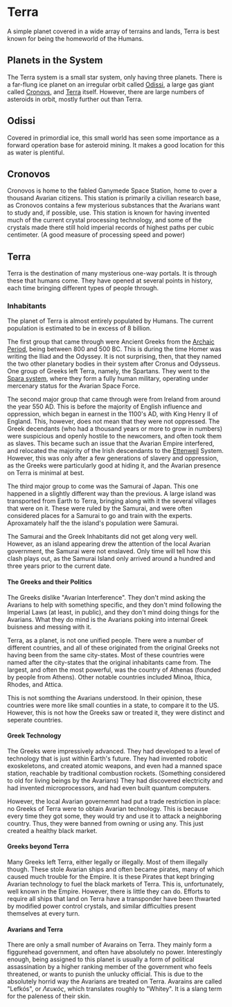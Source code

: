 # Terra
A simple planet covered in a wide array of terrains and lands, Terra is best known for being the homeworld of the Humans.

## Planets in the System
The Terra system is a small star system, only having three planets. There is a far-flung ice planet on an irregular orbit called [Odissi](#odissi), a large gas giant called [Cronovs](#cronovos), and [Terra](#terra) itself. However, there are large numbers of asteroids in orbit, mostly further out than Terra.

## Odissi
Covered in primordial ice, this small world has seen some importance as a forward operation base for asteroid mining. It makes a good location for this as water is plentiful.

## Cronovos
Cronovos is home to the fabled Ganymede Space Station, home to over a thousand Avarian citizens. This station is primarily a civilian research base, as Cronovos contains a few mysterious substances that the Avarians want to study and, if possible, use. This station is known for having invented much of the current crystal processing technology, and some of the crystals made there still hold imperial records of highest paths per cubic centimeter. (A good measure of processing speed and power)

## Terra
Terra is the destination of many mysterious one-way portals. It is through these that humans come. They have opened at several points in history, each time bringing different types of people through. 


### Inhabitants
The planet of Terra is almost entirely populated by Humans. The current population is estimated to be in excess of 8 billion.

The first group that came through were Ancient Greeks from the [Archaic Period](https://www.ancient.eu/Archaic_Period/), being between 800 and 500 BC. This is during the time Homer was writing the Iliad and the Odyssey. It is not surprising, then, that they named the two other planetary bodies in their system after Cronus and Odysseus. One group of Greeks left Terra, namely, the Spartans. They went to the [Spara system](sparta.html), where they form a fully human military, operating under mercenary status for the Avarian Space Force. 

The second major group that came through were from Ireland from around the year 550 AD. This is before the majority of English influence and oppression, which began in earnest in the 1100's AD, with King Henry II of England. This, however, does not mean that they were not oppressed. The Greek decendants (who had a thousand years or more to grow in numbers) were suspicious and openly hostile to the newcomers, and often took them as slaves. This became such an issue that the Avarian Empire interfered, and relocated the majority of the Irish descendants to the [Ettenweil](ettenweil.html) System. However, this was only after a few generations of slavery and oppression, as the Greeks were particularly good at hiding it, and the Avarian presence on Terra is minimal at best.

The third major group to come was the Samurai of Japan. This one happened in a slightly different way than the previous. A large island was transported from Earth to Terra, bringing along with it the several villages that were on it. These were ruled by the Samurai, and were often considered places for a Samurai to go and train with the experts. Aproxamately half the the island's population were Samurai.

The Samurai and the Greek Inhabitants did not get along very well. However, as an island appearing drew the attention of the local Avarian government, the Samurai were not enslaved. Only time will tell how this clash plays out, as the Samurai Island only arrived around a hundred and three years prior to the current date.

#### The Greeks and their Politics
The Greeks dislike "Avarian Interference". They don't mind asking the Avarians to help with something specific, and they don't mind following the Imperial Laws (at least, in public), and they don't mind doing things for the Avarians. What they do mind is the Avarians poking into internal Greek buisness and messing with it.

Terra, as a planet, is not one unified people. There were a number of different countries, and all of these originated from the original Greeks not having been from the same city-states. Most of these countries were named after the city-states that the original inhabitants came from. The largest, and often the most powerful, was the country of Athenas (founded by people from Athens). Other notable countries included Minoa, Ithica, Rhodes, and Attica.

This is not somthing the Avarians understood. In their opinion, these countries were more like small counties in a state, to compare it to the US. However, this is not how the Greeks saw or treated it, they were distinct and seperate countries.

#### Greek Technology
The Greeks were impressively advanced. They had developed to a level of technology that is just within Earth's future. They had invented robotic exoskeletons, and created atomic weapons, and even had a manned space station, reachable by traditional combustion rockets. (Something considered to old for living beings by the Avarians) They had discovered electricity and had invented microprocessors, and had even built quantum computers. 

However, the local Avarian governemnt had put a trade restriction in place: no Greeks of Terra were to obtain Avarian technology. This is because every time they got some, they would try and use it to attack a neighboring country. Thus, they were banned from owning or using any. This just created a healthy black market. 

#### Greeks beyond Terra
Many Greeks left Terra, either legally or illegally. Most of them illegally though. These stole Avarian ships and often became pirates, many of which caused much trouble for the Empire. It is these Pirates that kept bringing Avarian technology to fuel the black markets of Terra. This is, unfortunately, well known in the Empire. However, there is little they can do. Efforts to require all ships that land on Terra have a transponder have been thwarted by modified power control crystals, and similar difficulties present themselves at every turn. 

#### Avarians and Terra
There are only a small number of Avarains on Terra. They mainly form a figgurehead government, and often have absolutely no power. Interestingly enough, being assigned to this planet is usually a form of political assassination by a higher ranking member of the government who feels threatened, or wants to punish the unlucky official. This is due to the absolutely horrid way the Avarians are treated on Terra. Avarains are called "Lefkós", or *Λευκός*, which translates roughly to "Whitey". It is a slang term for the paleness of their skin.
